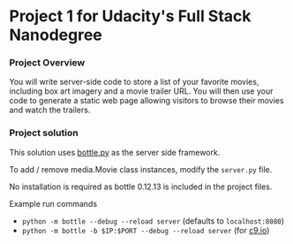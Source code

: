 # Project 1 for Udacity's Full Stack Nanodegree

### Project Overview
You will write server-side code to store a list of your favorite movies, including box art imagery and a movie trailer URL. You will then use your code to generate a static web page allowing visitors to browse their movies and watch the trailers.

### Project solution
This solution uses [bottle.py](https://bottlepy.org) as the server side framework.

To add / remove media.Movie class instances, modify the `server.py` file.

No installation is required as bottle 0.12.13 is included in the project files.

Example run commands
* `python -m bottle --debug --reload server` (defaults to `localhost:8080`)
* `python -m bottle -b $IP:$PORT --debug --reload server` (for [c9.io](https://c9.io/))
